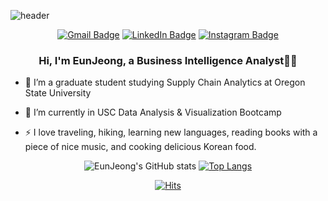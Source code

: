 ![header](https://capsule-render.vercel.app/api?type=waving&height=150)
<div align="center">
 
  <div align=center>
  
[![Gmail Badge](https://img.shields.io/badge/Gmail-d14836?style=flat-square&logo=Gmail&logoColor=white&align=&link=mailto:hej6853@gmail.com)](mailto:hej6853@gmail.com)
[![LinkedIn Badge](https://img.shields.io/badge/-LinkedIn-2a7bdd?style=flat-square&logo=LinkedIn&logoColor=white&Align=50&link=https://www.linkedin.com/in/eunjeongheo/)](https://www.linkedin.com/in/eunjeongheo/)
[![Instagram Badge](https://img.shields.io/badge/-Instagram-dd2a7b?style=flat-square&al&logo=instagram&logoColor=white&Align=50&link=https://www.instagram.com/revlisjeong/)](https://www.instagram.com/revlisjeong/)

</div>
 

### <div align="center">Hi, I'm EunJeong, a Business Intelligence Analyst👨‍💻 </div>  

<div align="left">

- 🔭 I’m a graduate student studying Supply Chain Analytics at Oregon State University 

- 🌱 I’m currently in USC Data Analysis & Visualization Bootcamp 

- ⚡ I love traveling, hiking, learning new languages, reading books with a piece of nice music, and cooking delicious Korean food.   
  
  </div>  





 <div align=center>

![EunJeong's GitHub stats](https://github-readme-stats.vercel.app/api?username=hej6853&theme=dracula&show_icons=true) [![Top Langs](https://github-readme-stats.vercel.app/api/top-langs/?username=hej6853&layout=compact&bg_color=282a36&title_color=ff6e96&text_color=f8f8f2)](https://github.com/anuraghazra/github-readme-stats)

</div>



 <div align=center>

[![Hits](https://hits.seeyoufarm.com/api/count/incr/badge.svg?url=https%3A%2F%2Fgithub.com%2Fgjbae1212%2Fhitcounter&count_bg=%23DB9FFF&title_bg=%237A598E&icon=civicrm.svg&fontAlign=70&icon_color=%23E7E7E7&title=hits&edge_flat=false)](https://hits.seeyoufarm.com)

</div>
